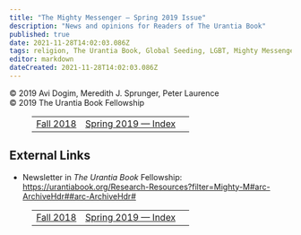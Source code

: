 ```yaml
---
title: "The Mighty Messenger — Spring 2019 Issue"
description: "News and opinions for Readers of The Urantia Book"
published: true
date: 2021-11-28T14:02:03.086Z
tags: religion, The Urantia Book, Global Seeding, LGBT, Mighty Messenger, article
editor: markdown
dateCreated: 2021-11-28T14:02:03.086Z
---
```


<p class="v-card v-sheet theme--light grey lighten-3 px-2">© 2019 Avi Dogim, Meredith J. Sprunger, Peter Laurence<br>© 2019 The Urantia Book Fellowship</p>
<figure class="table chapter-navigator">
  <table>
    <tbody>
      <tr>
        <td>
        <a href="/en/article/The_Mighty_Messenger/The_Mighty_Messenger_2018_Fall">
          <span class="mdi mdi-arrow-left-drop-circle"></span><span class="pl-2">Fall 2018</span>
        </a>
        </td>
        <td>
        <a href="/en/index/articles_mighty_messenger#spring-2019">
          <span class="mdi mdi-book-open-variant"></span><span class="pl-2">Spring 2019 — Index</span>
        </a>
        </td>
        <td>
        </td>
      </tr>
    </tbody>
  </table>
</figure>



## External Links

* Newsletter in _The Urantia Book_ Fellowship: https://urantiabook.org/Research-Resources?filter=Mighty-M#arc-ArchiveHdr##arc-ArchiveHdr#

<figure class="table chapter-navigator">
  <table>
    <tbody>
      <tr>
        <td>
        <a href="/en/article/The_Mighty_Messenger/The_Mighty_Messenger_2018_Fall">
          <span class="mdi mdi-arrow-left-drop-circle"></span><span class="pl-2">Fall 2018</span>
        </a>
        </td>
        <td>
        <a href="/en/index/articles_mighty_messenger#spring-2019">
          <span class="mdi mdi-book-open-variant"></span><span class="pl-2">Spring 2019 — Index</span>
        </a>
        </td>
        <td>
        </td>
      </tr>
    </tbody>
  </table>
</figure>